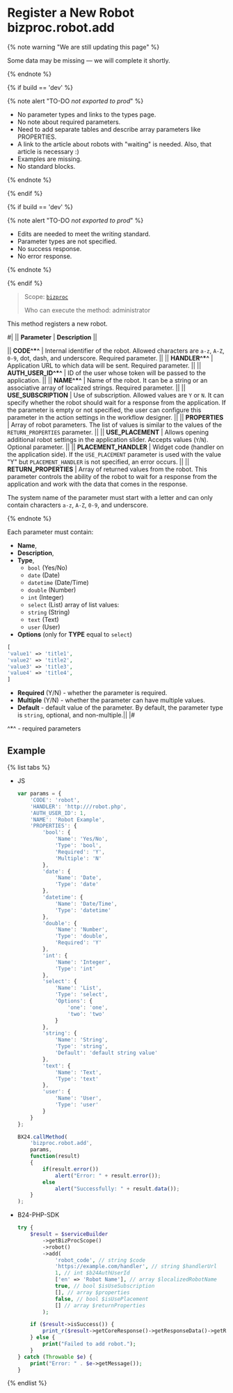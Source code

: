 # Register a New Robot bizproc.robot.add

{% note warning "We are still updating this page" %}

Some data may be missing — we will complete it shortly.

{% endnote %}

{% if build == 'dev' %}

{% note alert "TO-DO _not exported to prod_" %}

- No parameter types and links to the types page.
- No note about required parameters.
- Need to add separate tables and describe array parameters like PROPERTIES.
- A link to the article about robots with "waiting" is needed. Also, that article is necessary :)
- Examples are missing.
- No standard blocks.

{% endnote %}

{% endif %}

{% if build == 'dev' %}

{% note alert "TO-DO _not exported to prod_" %}

- Edits are needed to meet the writing standard.
- Parameter types are not specified.
- No success response.
- No error response.

{% endnote %}

{% endif %}

> Scope: [`bizproc`](../../scopes/permissions.md)
>
> Who can execute the method: administrator

This method registers a new robot.

#|
|| **Parameter**         | **Description**  ||

|| **CODE^*^**         | Internal identifier of the robot. Allowed characters are `a-z`, `A-Z`, `0-9`, dot, dash, and underscore. Required parameter.   ||
|| **HANDLER^*^**        | Application URL to which data will be sent. Required parameter. ||
|| **AUTH_USER_ID^*^** | ID of the user whose token will be passed to the application. ||
|| **NAME^*^**         | Name of the robot. It can be a string or an associative array of localized strings. Required parameter. ||
|| **USE_SUBSCRIPTION** | Use of subscription. Allowed values are `Y` or `N`. It can specify whether the robot should wait for a response from the application. If the parameter is empty or not specified, the user can configure this parameter in the action settings in the workflow designer. ||
|| **PROPERTIES**     | Array of robot parameters. The list of values is similar to the values of the `RETURN_PROPERTIES` parameter. ||
|| **USE_PLACEMENT** | Allows opening additional robot settings in the application slider. Accepts values (`Y`/`N`). Optional parameter. ||
|| **PLACEMENT_HANDLER** | Widget code (handler on the application side). If the `USE_PLACEMENT` parameter is used with the value "Y" but `PLACEMENT_HANDLER` is not specified, an error occurs.   ||
|| **RETURN_PROPERTIES** | Array of returned values from the robot. This parameter controls the ability of the robot to wait for a response from the application and work with the data that comes in the response.

The system name of the parameter must start with a letter and can only contain characters `a-z`, `A-Z`, `0-9`, and underscore.

{% endnote %}

Each parameter must contain: 
 - **Name**,
 - **Description**,
 - **Type**, 
   - `bool` (Yes/No)
   - `date` (Date)
   - `datetime` (Date/Time)
   - `double` (Number)
   - `int` (Integer)
   - `select` (List) array of list values:
   - `string` (String)
   - `text` (Text)
   - `user` (User)
 - **Options** (only for **TYPE** equal to `select`)

```php
[
'value1' => 'title1',
'value2' => 'title2',
'value3' => 'title3',
'value4' => 'title4',
]
```

- **Required** (Y/N) - whether the parameter is required.
- **Multiple** (Y/N) - whether the parameter can have multiple values.
- **Default** - default value of the parameter. By default, the parameter type is `string`, optional, and non-multiple.||
|#

^*^ - required parameters

## Example

{% list tabs %}

- JS

	```js
	var params = {
		'CODE': 'robot',
		'HANDLER': 'http:///robot.php',
		'AUTH_USER_ID': 1,
		'NAME': 'Robot Example',
		'PROPERTIES': {
			'bool': {
				'Name': 'Yes/No',
				'Type': 'bool',
				'Required': 'Y',
				'Multiple': 'N'
			},
			'date': {
				'Name': 'Date',
				'Type': 'date'
			},
			'datetime': {
				'Name': 'Date/Time',
				'Type': 'datetime'
			},
			'double': {
				'Name': 'Number',
				'Type': 'double',
				'Required': 'Y'
			},
			'int': {
				'Name': 'Integer',
				'Type': 'int'
			},
			'select': {
				'Name': 'List',
				'Type': 'select',
				'Options': {
					'one': 'one',
					'two': 'two'
				}
			},
			'string': {
				'Name': 'String',
				'Type': 'string',
				'Default': 'default string value'
			},
			'text': {
				'Name': 'Text',
				'Type': 'text'
			},
			'user': {
				'Name': 'User',
				'Type': 'user'
			}
		}
	};

	BX24.callMethod(
		'bizproc.robot.add',
		params,
		function(result)
		{
			if(result.error())
				alert("Error: " + result.error());
			else
				alert("Successfully: " + result.data());
		}
	);
	```

- B24-PHP-SDK
  
	```php
	try {
		$result = $serviceBuilder
			->getBizProcScope()
			->robot()
			->add(
				'robot_code', // string $code
				'https://example.com/handler', // string $handlerUrl
				1, // int $b24AuthUserId
				['en' => 'Robot Name'], // array $localizedRobotName
				true, // bool $isUseSubscription
				[], // array $properties
				false, // bool $isUsePlacement
				[] // array $returnProperties
			);

		if ($result->isSuccess()) {
			print_r($result->getCoreResponse()->getResponseData()->getResult());
		} else {
			print("Failed to add robot.");
		}
	} catch (Throwable $e) {
		print("Error: " . $e->getMessage());
	}
	```
{% endlist %}